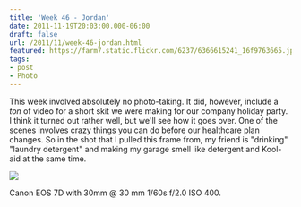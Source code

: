 ```yaml
---
title: 'Week 46 - Jordan'
date: 2011-11-19T20:03:00.000-06:00
draft: false
url: /2011/11/week-46-jordan.html
featured: https://farm7.static.flickr.com/6237/6366615241_16f9763665.jpg
tags: 
- post
- Photo
---
```


This week involved absolutely no photo-taking. It did, however, include a _ton_ of video for a short skit we were making for our company holiday party. I think it turned out rather well, but we'll see how it goes over. One of the scenes involves crazy things you can do before our healthcare plan changes. So in the shot that I pulled this frame from, my friend is "drinking" "laundry detergent" and making my garage smell like detergent and Kool-aid at the same time.

[![](https://farm7.static.flickr.com/6237/6366615241_16f9763665.jpg)](https://www.flickr.com/photos/jhofker/6366615241/)

Canon EOS 7D with 30mm @ 30 mm 1/60s f/2.0 ISO 400.